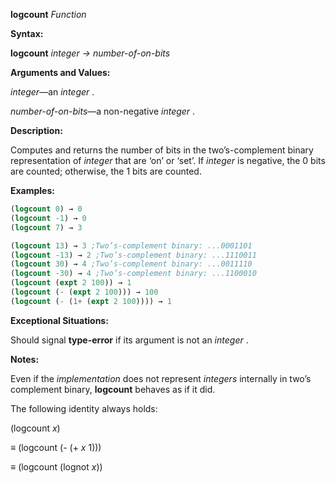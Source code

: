 **logcount** *Function* 



**Syntax:** 



**logcount** *integer → number-of-on-bits* 



**Arguments and Values:** 



*integer*—an *integer* . 



*number-of-on-bits*—a non-negative *integer* . 



**Description:** 



Computes and returns the number of bits in the two’s-complement binary representation of *integer* that are ‘on’ or ‘set’. If *integer* is negative, the 0 bits are counted; otherwise, the 1 bits are counted. 



**Examples:**
```lisp
(logcount 0) → 0 
(logcount -1) → 0 
(logcount 7) → 3 

(logcount 13) → 3 ;Two’s-complement binary: ...0001101 
(logcount -13) → 2 ;Two’s-complement binary: ...1110011 
(logcount 30) → 4 ;Two’s-complement binary: ...0011110 
(logcount -30) → 4 ;Two’s-complement binary: ...1100010 
(logcount (expt 2 100)) → 1 
(logcount (- (expt 2 100))) → 100 
(logcount (- (1+ (expt 2 100)))) → 1 
```
**Exceptional Situations:** 



Should signal **type-error** if its argument is not an *integer* . 



**Notes:** 



Even if the *implementation* does not represent *integers* internally in two’s complement binary, **logcount** behaves as if it did. 



The following identity always holds: 



(logcount *x*) 



*≡* (logcount (- (+ *x* 1))) 



*≡* (logcount (lognot *x*)) 



